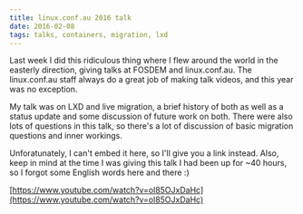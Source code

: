 ```yaml
---
title: linux.conf.au 2016 talk
date: 2016-02-08
tags: talks, containers, migration, lxd
---
```


Last week I did this ridiculous thing where I flew around the world in the
easterly direction, giving talks at FOSDEM and linux.conf.au. The linux.conf.au
staff always do a great job of making talk videos, and this year was no
exception.

My talk was on LXD and live migration, a brief history of both as well as a
status update and some discussion of future work on both. There were also lots
of questions in this talk, so there's a lot of discussion of basic migration
questions and inner workings.

Unforatunately, I can't embed it here, so I'll give you a link
instead. Also, keep in mind at the time I was giving this talk I had been up
for ~40 hours, so I forgot some English words here and there :)

[https://www.youtube.com/watch?v=ol85OJxDaHc](https://www.youtube.com/watch?v=ol85OJxDaHc)
